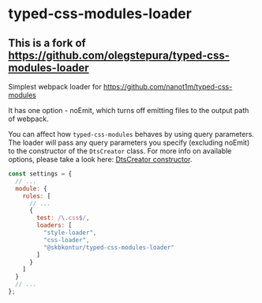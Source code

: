 # typed-css-modules-loader

## This is a fork of https://github.com/olegstepura/typed-css-modules-loader

Simplest webpack loader for https://github.com/nanot1m/typed-css-modules

It has one option - noEmit, which turns off emitting files to the output path of webpack.

You can affect how `typed-css-modules` behaves by using query parameters. The loader
will pass any query parameters you specify (excluding noEmit) to the constructor of the `DtsCreator`
class. For more info on available options, please take a look here:
[DtsCreator constructor](https://github.com/nanot1m/typed-css-modules#new-dtscreatoroption).

```js
const settings = {
  // ...
  module: {
    rules: [
      // ...
      {
        test: /\.css$/,
        loaders: [
          "style-loader",
          "css-loader",
          "@skbkontur/typed-css-modules-loader"
        ]
      }
    ]
  }
  // ...
};
```
